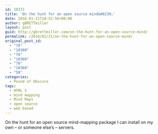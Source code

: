 ```yaml
---
id: 10372
title: 'On the hunt for an open source mind&#8230;'
date: 2016-01-21T18:52:56+00:00
author: gBRETTmiller
layout: post
guid: http://gbrettmiller.com/on-the-hunt-for-an-open-source-mind/
permalink: /2016/01/21/on-the-hunt-for-an-open-source-mind/
original_post_id:
  - "78"
  - "10360"
  - "78"
  - "10360"
  - "78"
  - "10360"
  - "58"
categories:
  - Pound of Obscure
tags:
  - HTML 5
  - mind mapping
  - Mind Maps
  - open source
  - web based
---
```

On the hunt for an open source mind-mapping package I can install on my own &#8211; or someone else&#8217;s &#8211; servers.